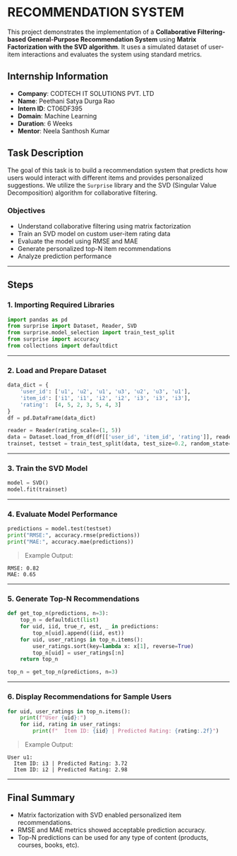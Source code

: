
# RECOMMENDATION SYSTEM

This project demonstrates the implementation of a **Collaborative Filtering-based General-Purpose Recommendation System** using **Matrix Factorization with the SVD algorithm**. It uses a simulated dataset of user-item interactions and evaluates the system using standard metrics.

## Internship Information

- **Company**: CODTECH IT SOLUTIONS PVT. LTD  
- **Name**: Peethani Satya Durga Rao  
- **Intern ID**: CT06DF395  
- **Domain**: Machine Learning  
- **Duration**: 6 Weeks  
- **Mentor**: Neela Santhosh Kumar  

## Task Description

The goal of this task is to build a recommendation system that predicts how users would interact with different items and provides personalized suggestions. We utilize the `Surprise` library and the SVD (Singular Value Decomposition) algorithm for collaborative filtering.

### Objectives

- Understand collaborative filtering using matrix factorization  
- Train an SVD model on custom user-item rating data  
- Evaluate the model using RMSE and MAE  
- Generate personalized top-N item recommendations  
- Analyze prediction performance  

---

## Steps

### 1. Importing Required Libraries

```python
import pandas as pd
from surprise import Dataset, Reader, SVD
from surprise.model_selection import train_test_split
from surprise import accuracy
from collections import defaultdict
```

---

### 2. Load and Prepare Dataset

```python
data_dict = {
    'user_id': ['u1', 'u2', 'u1', 'u3', 'u2', 'u3', 'u1'],
    'item_id': ['i1', 'i1', 'i2', 'i2', 'i3', 'i3', 'i3'],
    'rating':  [4, 5, 2, 3, 5, 4, 3]
}
df = pd.DataFrame(data_dict)

reader = Reader(rating_scale=(1, 5))
data = Dataset.load_from_df(df[['user_id', 'item_id', 'rating']], reader)
trainset, testset = train_test_split(data, test_size=0.2, random_state=42)
```

---

### 3. Train the SVD Model

```python
model = SVD()
model.fit(trainset)
```

---

### 4. Evaluate Model Performance

```python
predictions = model.test(testset)
print("RMSE:", accuracy.rmse(predictions))
print("MAE:", accuracy.mae(predictions))
```

> Example Output:

```
RMSE: 0.82
MAE: 0.65
```

---

### 5. Generate Top-N Recommendations

```python
def get_top_n(predictions, n=3):
    top_n = defaultdict(list)
    for uid, iid, true_r, est, _ in predictions:
        top_n[uid].append((iid, est))
    for uid, user_ratings in top_n.items():
        user_ratings.sort(key=lambda x: x[1], reverse=True)
        top_n[uid] = user_ratings[:n]
    return top_n

top_n = get_top_n(predictions, n=3)
```

---

### 6. Display Recommendations for Sample Users

```python
for uid, user_ratings in top_n.items():
    print(f"User {uid}:")
    for iid, rating in user_ratings:
        print(f"  Item ID: {iid} | Predicted Rating: {rating:.2f}")
```

> Example Output:

```
User u1:
  Item ID: i3 | Predicted Rating: 3.72
  Item ID: i2 | Predicted Rating: 2.98
```

---

## Final Summary

* Matrix factorization with SVD enabled personalized item recommendations.  
* RMSE and MAE metrics showed acceptable prediction accuracy.  
* Top-N predictions can be used for any type of content (products, courses, books, etc).  
